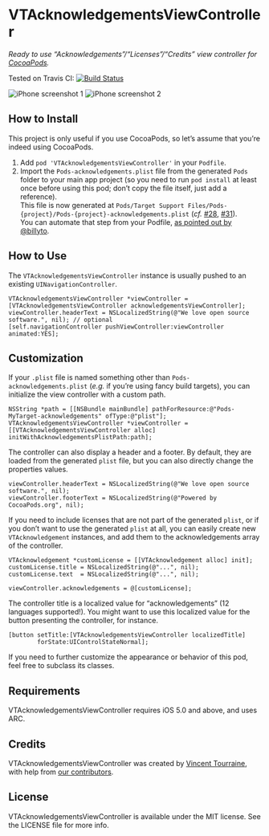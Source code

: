# VTAcknowledgementsViewController

_Ready to use “Acknowledgements”/“Licenses”/“Credits” view controller for [CocoaPods](http://cocoapods.org/)._

Tested on Travis CI: [![Build Status](https://travis-ci.org/vtourraine/VTAcknowledgementsViewController.svg?branch=master)](https://travis-ci.org/vtourraine/VTAcknowledgementsViewController)

![iPhone screenshot 1](http://vtourraine.github.io/VTAcknowledgementsViewController/screenshots/iPhone-300-01.png)
![iPhone screenshot 2](http://vtourraine.github.io/VTAcknowledgementsViewController/screenshots/iPhone-300-02.png)


## How to Install

This project is only useful if you use CocoaPods, so let’s assume that you’re indeed using CocoaPods.

1. Add `pod 'VTAcknowledgementsViewController'` in your `Podfile`.
2. Import the `Pods-acknowledgements.plist` file from the generated `Pods` folder to your main app project (so you need to run `pod install` at least once before using this pod; don’t copy the file itself, just add a reference).  
This file is now generated at `Pods/Target Support Files/Pods-{project}/Pods-{project}-acknowledgements.plist` (_cf._ [#28](https://github.com/vtourraine/VTAcknowledgementsViewController/issues/28), [#31](https://github.com/vtourraine/VTAcknowledgementsViewController/issues/31)).  
You can automate that step from your Podfile, [as pointed out by @billyto](https://github.com/vtourraine/VTAcknowledgementsViewController/issues/20).


## How to Use

The `VTAcknowledgementsViewController` instance is usually pushed to an existing `UINavigationController`.

``` objc
VTAcknowledgementsViewController *viewController = [VTAcknowledgementsViewController acknowledgementsViewController];
viewController.headerText = NSLocalizedString(@"We love open source software.", nil); // optional
[self.navigationController pushViewController:viewController animated:YES];
```


## Customization

If your `.plist` file is named something other than `Pods-acknowledgements.plist` (_e.g._ if you’re using fancy build targets), you can initialize the view controller with a custom path.

``` objc
NSString *path = [[NSBundle mainBundle] pathForResource:@"Pods-MyTarget-acknowledgements" ofType:@"plist"];
VTAcknowledgementsViewController *viewController = [[VTAcknowledgementsViewController alloc] initWithAcknowledgementsPlistPath:path];
```

The controller can also display a header and a footer. By default, they are loaded from the generated `plist` file, but you can also directly change the properties values.

``` objc
viewController.headerText = NSLocalizedString(@"We love open source software.", nil);
viewController.footerText = NSLocalizedString(@"Powered by CocoaPods.org", nil);
```

If you need to include licenses that are not part of the generated `plist`, or if you don’t want to use the generated `plist` at all, you can easily create new `VTAcknowledgement` instances, and add them to the acknowledgements array of the controller.

``` objc
VTAcknowledgement *customLicense = [[VTAcknowledgement alloc] init];
customLicense.title = NSLocalizedString(@"...", nil);
customLicense.text  = NSLocalizedString(@"...", nil);

viewController.acknowledgements = @[customLicense];
```

The controller title is a localized value for “acknowledgements” (12 languages supported!). You might want to use this localized value for the button presenting the controller, for instance.

``` objc
[button setTitle:[VTAcknowledgementsViewController localizedTitle]
        forState:UIControlStateNormal];
```

If you need to further customize the appearance or behavior of this pod, feel free to subclass its classes.


## Requirements

VTAcknowledgementsViewController requires iOS 5.0 and above, and uses ARC.


## Credits

VTAcknowledgementsViewController was created by [Vincent Tourraine](http://www.vtourraine.net), with help from [our contributors](https://github.com/vtourraine/VTAcknowledgementsViewController/contributors).


## License

VTAcknowledgementsViewController is available under the MIT license. See the LICENSE file for more info.
